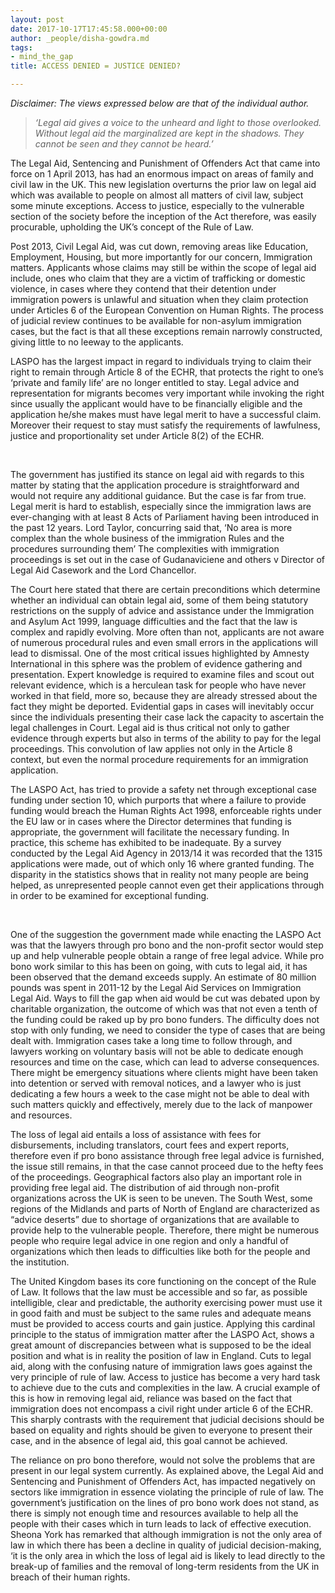 ```yaml
---
layout: post
date: 2017-10-17T17:45:58.000+00:00
author: _people/disha-gowdra.md
tags:
- mind_the_gap
title: ACCESS DENIED = JUSTICE DENIED?

---
```

_Disclaimer: The views expressed below are that of the individual author._

> _‘Legal aid gives a voice to the unheard and light to those overlooked. Without legal aid the marginalized are kept in the shadows. They cannot be seen and they cannot be heard.’_

​The Legal Aid, Sentencing and Punishment of Offenders Act that came into force on 1 April 2013, has had an enormous impact on areas of family and civil law in the UK. This new legislation overturns the prior law on legal aid which was available to people on almost all matters of civil law, subject some minute exceptions. Access to justice, especially to the vulnerable section of the society before the inception of the Act therefore, was easily procurable, upholding the UK’s concept of the Rule of Law.

Post 2013, Civil Legal Aid, was cut down, removing areas like Education, Employment, Housing, but more importantly for our concern, Immigration matters. Applicants whose claims may still be within the scope of legal aid include, ones who claim that they are a victim of trafficking or domestic violence, in cases where they contend that their detention under immigration powers is unlawful and situation when they claim protection under Articles 6 of the European Convention on Human Rights. The process of judicial review continues to be available for non-asylum immigration cases, but the fact is that all these exceptions remain narrowly constructed, giving little to no leeway to the applicants.​

LASPO has the largest impact in regard to individuals trying to claim their right to remain through Article 8 of the ECHR, that protects the right to one’s ‘private and family life’ are no longer entitled to stay. Legal advice and representation for migrants becomes very important while invoking the right since usually the applicant would have to be financially eligible and the application he/she makes must have legal merit to have a successful claim. Moreover their request to stay must satisfy the requirements of lawfulness, justice and proportionality set under Article 8(2) of the ECHR.

​

The government has justified its stance on legal aid with regards to this matter by stating that the application procedure is straightforward and would not require any additional guidance. But the case is far from true. Legal merit is hard to establish, especially since the immigration laws are ever-changing with at least 8 Acts of Parliament having been introduced in the past 12 years. Lord Taylor, concurring said that, ‘No area is more complex than the whole business of the immigration Rules and the procedures surrounding them’ The complexities with immigration proceedings is set out in the case of Gudanaviciene and others v Director of Legal Aid Casework and the Lord Chancellor.

The Court here stated that there are certain preconditions which determine whether an individual can obtain legal aid, some of them being statutory restrictions on the supply of advice and assistance under the Immigration and Asylum Act 1999, language difficulties and the fact that the law is complex and rapidly evolving. More often than not, applicants are not aware of numerous procedural rules and even small errors in the applications will lead to dismissal. One of the most critical issues highlighted by Amnesty International in this sphere was the problem of evidence gathering and presentation. Expert knowledge is required to examine files and scout out relevant evidence, which is a herculean task for people who have never worked in that field, more so, because they are already stressed about the fact they might be deported. Evidential gaps in cases will inevitably occur since the individuals presenting their case lack the capacity to ascertain the legal challenges in Court. Legal aid is thus critical not only to gather evidence through experts but also in terms of the ability to pay for the legal proceedings. This convolution of law applies not only in the Article 8 context, but even the normal procedure requirements for an immigration application.

The LASPO Act, has tried to provide a safety net through exceptional case funding under section 10, which purports that where a failure to provide funding would breach the Human Rights Act 1998, enforceable rights under the EU law or in cases where the Director determines that funding is appropriate, the government will facilitate the necessary funding. In practice, this scheme has exhibited to be inadequate. By a survey conducted by the Legal Aid Agency in 2013/14 it was recorded that the 1315 applications were made, out of which only 16 where granted funding. The disparity in the statistics shows that in reality not many people are being helped, as unrepresented people cannot even get their applications through in order to be examined for exceptional funding.

​

One of the suggestion the government made while enacting the LASPO Act was that the lawyers through pro bono and the non-profit sector would step up and help vulnerable people obtain a range of free legal advice. While pro bono work similar to this has been on going, with cuts to legal aid, it has been observed that the demand exceeds supply. An estimate of 80 million pounds was spent in 2011-12 by the Legal Aid Services on Immigration Legal Aid. Ways to fill the gap when aid would be cut was debated upon by charitable organization, the outcome of which was that not even a tenth of the funding could be raked up by pro bono funders. The difficulty does not stop with only funding, we need to consider the type of cases that are being dealt with. Immigration cases take a long time to follow through, and lawyers working on voluntary basis will not be able to dedicate enough resources and time on the case, which can lead to adverse consequences. There might be emergency situations where clients might have been taken into detention or served with removal notices, and a lawyer who is just dedicating a few hours a week to the case might not be able to deal with such matters quickly and effectively, merely due to the lack of manpower and resources.

The loss of legal aid entails a loss of assistance with fees for disbursements, including translators, court fees and expert reports, therefore even if pro bono assistance through free legal advice is furnished, the issue still remains, in that the case cannot proceed due to the hefty fees of the proceedings. Geographical factors also play an important role in providing free legal aid. The distribution of aid through non-profit organizations across the UK is seen to be uneven. The South West, some regions of the Midlands and parts of North of England are characterized as “advice deserts” due to shortage of organizations that are available to provide help to the vulnerable people. Therefore, there might be numerous people who require legal advice in one region and only a handful of organizations which then leads to difficulties like both for the people and the institution.

The United Kingdom bases its core functioning on the concept of the Rule of Law. It follows that the law must be accessible and so far, as possible intelligible, clear and predictable, the authority exercising power must use it in good faith and must be subject to the same rules and adequate means must be provided to access courts and gain justice. Applying this cardinal principle to the status of immigration matter after the LASPO Act, shows a great amount of discrepancies between what is supposed to be the ideal position and what is in reality the position of law in England. Cuts to legal aid, along with the confusing nature of immigration laws goes against the very principle of rule of law. Access to justice has become a very hard task to achieve due to the cuts and complexities in the law. A crucial example of this is how in removing legal aid, reliance was based on the fact that immigration does not encompass a civil right under article 6 of the ECHR. This sharply contrasts with the requirement that judicial decisions should be based on equality and rights should be given to everyone to present their case, and in the absence of legal aid, this goal cannot be achieved.

The reliance on pro bono therefore, would not solve the problems that are present in our legal system currently. As explained above, the Legal Aid and Sentencing and Punishment of Offenders Act, has impacted negatively on sectors like immigration in essence violating the principle of rule of law. The government’s justification on the lines of pro bono work does not stand, as there is simply not enough time and resources available to help all the people with their cases which in turn leads to lack of effective execution. Sheona York has remarked that although immigration is not the only area of law in which there has been a decline in quality of judicial decision-making, ‘it is the only area in which the loss of legal aid is likely to lead directly to the break-up of families and the removal of long-term residents from the UK in breach of their human rights.